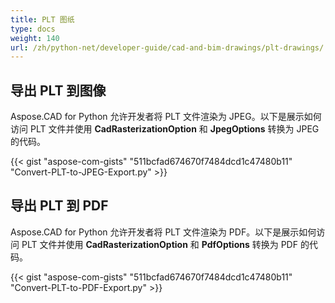 ```yaml
---
title: PLT 图纸
type: docs
weight: 140
url: /zh/python-net/developer-guide/cad-and-bim-drawings/plt-drawings/
---
```


## **导出 PLT 到图像**

Aspose.CAD for Python 允许开发者将 PLT 文件渲染为 JPEG。以下是展示如何访问 PLT 文件并使用 **CadRasterizationOption** 和 **JpegOptions** 转换为 JPEG 的代码。

{{< gist "aspose-com-gists" "511bcfad674670f7484dcd1c47480b11" "Convert-PLT-to-JPEG-Export.py" >}}

## **导出 PLT 到 PDF**

Aspose.CAD for Python 允许开发者将 PLT 文件渲染为 PDF。以下是展示如何访问 PLT 文件并使用 **CadRasterizationOption** 和 **PdfOptions** 转换为 PDF 的代码。

{{< gist "aspose-com-gists" "511bcfad674670f7484dcd1c47480b11" "Convert-PLT-to-PDF-Export.py" >}}
